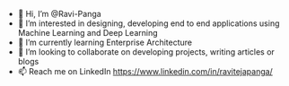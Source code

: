 - 👋 Hi, I’m @Ravi-Panga
- 👀 I’m interested in designing, developing end to end applications using Machine Learning and Deep Learning
- 🌱 I’m currently learning Enterprise Architecture 
- 💞️ I’m looking to collaborate on developing projects, writing articles or blogs 
- 📫 Reach me on LinkedIn https://www.linkedin.com/in/ravitejapanga/

<!---
Ravi-Panga/Ravi-Panga is a ✨ special ✨ repository because its `README.md` (this file) appears on your GitHub profile.
You can click the Preview link to take a look at your changes.
--->
